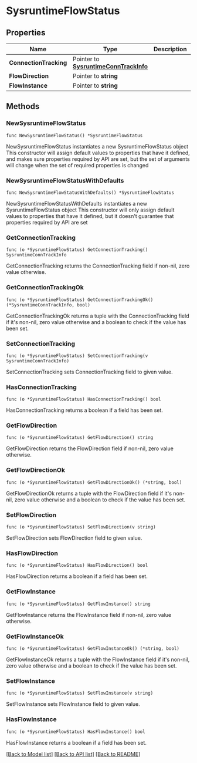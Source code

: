# SysruntimeFlowStatus

## Properties

Name | Type | Description | Notes
------------ | ------------- | ------------- | -------------
**ConnectionTracking** | Pointer to [**SysruntimeConnTrackInfo**](sysruntimeConnTrackInfo.md) |  | [optional] 
**FlowDirection** | Pointer to **string** |  | [optional] 
**FlowInstance** | Pointer to **string** |  | [optional] 

## Methods

### NewSysruntimeFlowStatus

`func NewSysruntimeFlowStatus() *SysruntimeFlowStatus`

NewSysruntimeFlowStatus instantiates a new SysruntimeFlowStatus object
This constructor will assign default values to properties that have it defined,
and makes sure properties required by API are set, but the set of arguments
will change when the set of required properties is changed

### NewSysruntimeFlowStatusWithDefaults

`func NewSysruntimeFlowStatusWithDefaults() *SysruntimeFlowStatus`

NewSysruntimeFlowStatusWithDefaults instantiates a new SysruntimeFlowStatus object
This constructor will only assign default values to properties that have it defined,
but it doesn't guarantee that properties required by API are set

### GetConnectionTracking

`func (o *SysruntimeFlowStatus) GetConnectionTracking() SysruntimeConnTrackInfo`

GetConnectionTracking returns the ConnectionTracking field if non-nil, zero value otherwise.

### GetConnectionTrackingOk

`func (o *SysruntimeFlowStatus) GetConnectionTrackingOk() (*SysruntimeConnTrackInfo, bool)`

GetConnectionTrackingOk returns a tuple with the ConnectionTracking field if it's non-nil, zero value otherwise
and a boolean to check if the value has been set.

### SetConnectionTracking

`func (o *SysruntimeFlowStatus) SetConnectionTracking(v SysruntimeConnTrackInfo)`

SetConnectionTracking sets ConnectionTracking field to given value.

### HasConnectionTracking

`func (o *SysruntimeFlowStatus) HasConnectionTracking() bool`

HasConnectionTracking returns a boolean if a field has been set.

### GetFlowDirection

`func (o *SysruntimeFlowStatus) GetFlowDirection() string`

GetFlowDirection returns the FlowDirection field if non-nil, zero value otherwise.

### GetFlowDirectionOk

`func (o *SysruntimeFlowStatus) GetFlowDirectionOk() (*string, bool)`

GetFlowDirectionOk returns a tuple with the FlowDirection field if it's non-nil, zero value otherwise
and a boolean to check if the value has been set.

### SetFlowDirection

`func (o *SysruntimeFlowStatus) SetFlowDirection(v string)`

SetFlowDirection sets FlowDirection field to given value.

### HasFlowDirection

`func (o *SysruntimeFlowStatus) HasFlowDirection() bool`

HasFlowDirection returns a boolean if a field has been set.

### GetFlowInstance

`func (o *SysruntimeFlowStatus) GetFlowInstance() string`

GetFlowInstance returns the FlowInstance field if non-nil, zero value otherwise.

### GetFlowInstanceOk

`func (o *SysruntimeFlowStatus) GetFlowInstanceOk() (*string, bool)`

GetFlowInstanceOk returns a tuple with the FlowInstance field if it's non-nil, zero value otherwise
and a boolean to check if the value has been set.

### SetFlowInstance

`func (o *SysruntimeFlowStatus) SetFlowInstance(v string)`

SetFlowInstance sets FlowInstance field to given value.

### HasFlowInstance

`func (o *SysruntimeFlowStatus) HasFlowInstance() bool`

HasFlowInstance returns a boolean if a field has been set.


[[Back to Model list]](../README.md#documentation-for-models) [[Back to API list]](../README.md#documentation-for-api-endpoints) [[Back to README]](../README.md)


